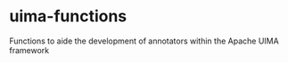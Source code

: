 uima-functions
==============

Functions to aide the development of annotators within the Apache UIMA framework
